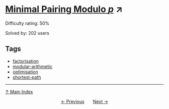 # [Minimal Pairing Modulo $p$](https://projecteuler.net/problem=789) ↗️

Difficulty rating: 50%

Solved by: 202 users
## Tags

- [factorisation](../tags/factorisation.md)
- [modular-arithmetic](../tags/modular-arithmetic.md)
- [optimisation](../tags/optimisation.md)
- [shortest-path](../tags/shortest-path.md)



---

[↑ Main Index](../README.md)


<div align=center><a href='788.md'>← Previous</a> &nbsp;&nbsp; &nbsp;&nbsp;  <a href='790.md'>Next →</a></div>

